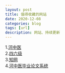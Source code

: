 ```yaml
---
layout: post
title: 值得收藏的网站
date: 2020-12-08
categories: blog
tags: [url]
description: 网站、持续更新
---
```

    
   
1.[河中医](https://www.hactcm.edu.cn/)     
2.[四六级](http://cet.neea.edu.cn/cet/)     
3.[知网](https://www.cnki.net/)     
4.[河中医毕业论文系统](http://hactcm.co.cnki.net/Login.html?dp=hactcm&r=1607424698863)    
